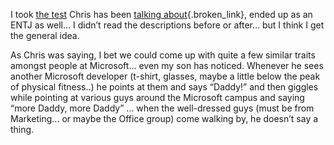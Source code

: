 I took [the test](http://www.humanmetrics.com/cgi-win/JTypes2.asp) Chris has been [talking about](http://www.sellsbrothers.com/news/showTopic.aspx?ixTopic=796){.broken_link}, ended up as an ENTJ as well&#8230; I didn&#8217;t read the descriptions before or after&#8230; but I think I get the general idea. 

As Chris was saying, I bet we could come up with quite a few similar traits amongst people at Microsoft&#8230; even my son has noticed. Whenever he sees another Microsoft developer (t-shirt, glasses, maybe a little below the peak of physical fitness..) he points at them and says &#8220;Daddy!&#8221; and then giggles while pointing at various guys around the Microsoft campus and saying &#8220;more Daddy, more Daddy&#8221; &#8230; when the well-dressed guys (must be from Marketing&#8230; or maybe the Office group) come walking by, he doesn&#8217;t say a thing.